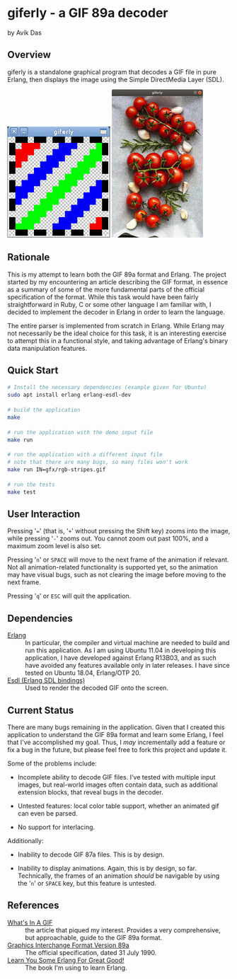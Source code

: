 giferly - a GIF 89a decoder
===========================

by Avik Das

Overview
--------

giferly is a standalone graphical program that decodes a GIF file in pure
Erlang, then displays the image using the Simple DirectMedia Layer (SDL).

![](https://raw.githubusercontent.com/avik-das/giferly/master/screenshot-stripes.png)
![](https://raw.githubusercontent.com/avik-das/giferly/master/screenshot-tomatos.png)

Rationale
---------

This is my attempt to learn both the GIF 89a format and Erlang. The project
started by my encountering an article describing the GIF format, in essence as
a summary of some of the more fundamental parts of the official specification
of the format. While this task would have been fairly straightforward in Ruby,
C or some other language I am familiar with, I decided to implement the decoder
in Erlang in order to learn the language.

The entire parser is implemented from scratch in Erlang. While Erlang may not
necessarily be the ideal choice for this task, it is an interesting exercise to
attempt this in a functional style, and taking advantage of Erlang's binary
data manipulation features.

Quick Start
-----------

```sh
# Install the necessary dependencies (example given for Ubuntu)
sudo apt install erlang erlang-esdl-dev

# build the application
make

# run the application with the demo input file
make run

# run the application with a different input file
# note that there are many bugs, so many files won't work
make run IN=gfx/rgb-stripes.gif

# run the tests
make test
```

User Interaction
----------------

Pressing '`=`' (that is, '`+`' without pressing the Shift key) zooms into the
image, while pressing '`-`' zooms out. You cannot zoom out past 100%, and a
maximum zoom level is also set.

Pressing '`n`' or `SPACE` will move to the next frame of the animation if
relevant. Not all animation-related functionality is supported yet, so the
animation may have visual bugs, such as not clearing the image before moving to
the next frame.

Pressing '`q`' or `ESC` will quit the application.

Dependencies
------------

<dl>
  <dt><a href="http://www.erlang.org/download.html">Erlang</a></dt>
  <dd>In particular, the compiler and virtual machine are needed to build and run this application. As I am using Ubuntu 11.04 in developing this application, I have developed against Erlang R13B03, and as such have avoided any features available only in later releases. I have since tested on Ubuntu 18.04, Erlang/OTP 20.</dd>

  <dt><a href="http://esdl.sourceforge.net/">Esdl (Erlang SDL bindings)</a></dt>
  <dd>Used to render the decoded GIF onto the screen.</dd>
</dl>

Current Status
--------------

There are many bugs remaining in the application. Given that I created this
application to understand the GIF 89a format and learn some Erlang, I feel that
I've accomplished my goal. Thus, I *may* incrementally add a feature or fix a
bug in the future, but please feel free to fork this project and update it.

Some of the problems include:

* Incomplete ability to decode GIF files. I've tested with multiple input
  images, but real-world images often contain data, such as additional
  extension blocks, that reveal bugs in the decoder.

* Untested features: local color table support, whether an animated gif can
  even be parsed.

* No support for interlacing.

Additionally:

* Inability to decode GIF 87a files. This is by design.

* Inability to display animations. Again, this is by design, so far.
  Technically, the frames of an animation *should* be navigable by using the
  '`n`' or `SPACE` key, but this feature is untested.

References
----------

<dl>
  <dt><a href="http://matthewflickinger.com/lab/whatsinagif/bits_and_bytes.asp">What's In A GIF</a></dt>
  <dd>the article that piqued my interest. Provides a very comprehensive, but approachable, guide to the GIF 89a format.</dd>

  <dt><a href="http://www.w3.org/Graphics/GIF/spec-gif89a.txt">Graphics Interchange Format Version 89a</a></dt>
  <dd>The official specification, dated 31 July 1990.</dd>

  <dt><a href="http://learnyousomeerlang.com/">Learn You Some Erlang For Great Good!</a></dt>
  <dd>The book I'm using to learn Erlang.</dd>
</dl>
